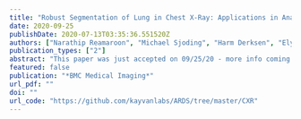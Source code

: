 ```yaml
---
title: "Robust Segmentation of Lung in Chest X-Ray: Applications in Analysis of Acute Respiratory Distress Syndrome"
date: 2020-09-25
publishDate: 2020-07-13T03:35:36.551520Z
authors: ["Narathip Reamaroon", "Michael Sjoding", "Harm Derksen", "Elyas Sabeti", "Jonathan Gryak", "Ryan Barbaro", "Brian Athey", "Kayvan Najarian"]
publication_types: ["2"]
abstract: "This paper was just accepted on 09/25/20 - more info coming soon!."
featured: false
publication: "*BMC Medical Imaging*"
url_pdf: ""
doi: ""
url_code: "https://github.com/kayvanlabs/ARDS/tree/master/CXR"
---
```


